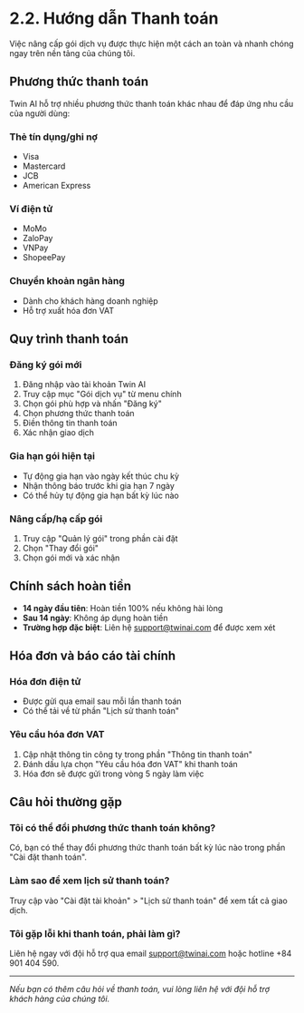 # 2.2. Hướng dẫn Thanh toán

Việc nâng cấp gói dịch vụ được thực hiện một cách an toàn và nhanh chóng ngay trên nền tảng của chúng tôi.

## Phương thức thanh toán

Twin AI hỗ trợ nhiều phương thức thanh toán khác nhau để đáp ứng nhu cầu của người dùng:

### Thẻ tín dụng/ghi nợ
- Visa
- Mastercard
- JCB
- American Express

### Ví điện tử
- MoMo
- ZaloPay
- VNPay
- ShopeePay

### Chuyển khoản ngân hàng
- Dành cho khách hàng doanh nghiệp
- Hỗ trợ xuất hóa đơn VAT

## Quy trình thanh toán

### Đăng ký gói mới
1. Đăng nhập vào tài khoản Twin AI
2. Truy cập mục "Gói dịch vụ" từ menu chính
3. Chọn gói phù hợp và nhấn "Đăng ký"
4. Chọn phương thức thanh toán
5. Điền thông tin thanh toán
6. Xác nhận giao dịch

### Gia hạn gói hiện tại
- Tự động gia hạn vào ngày kết thúc chu kỳ
- Nhận thông báo trước khi gia hạn 7 ngày
- Có thể hủy tự động gia hạn bất kỳ lúc nào

### Nâng cấp/hạ cấp gói
1. Truy cập "Quản lý gói" trong phần cài đặt
2. Chọn "Thay đổi gói"
3. Chọn gói mới và xác nhận

## Chính sách hoàn tiền

- **14 ngày đầu tiên**: Hoàn tiền 100% nếu không hài lòng
- **Sau 14 ngày**: Không áp dụng hoàn tiền
- **Trường hợp đặc biệt**: Liên hệ support@twinai.com để được xem xét

## Hóa đơn và báo cáo tài chính

### Hóa đơn điện tử
- Được gửi qua email sau mỗi lần thanh toán
- Có thể tải về từ phần "Lịch sử thanh toán"

### Yêu cầu hóa đơn VAT
1. Cập nhật thông tin công ty trong phần "Thông tin thanh toán"
2. Đánh dấu lựa chọn "Yêu cầu hóa đơn VAT" khi thanh toán
3. Hóa đơn sẽ được gửi trong vòng 5 ngày làm việc

## Câu hỏi thường gặp

### Tôi có thể đổi phương thức thanh toán không?
Có, bạn có thể thay đổi phương thức thanh toán bất kỳ lúc nào trong phần "Cài đặt thanh toán".

### Làm sao để xem lịch sử thanh toán?
Truy cập vào "Cài đặt tài khoản" > "Lịch sử thanh toán" để xem tất cả giao dịch.

### Tôi gặp lỗi khi thanh toán, phải làm gì?
Liên hệ ngay với đội hỗ trợ qua email support@twinai.com hoặc hotline +84 901 404 590.

---

*Nếu bạn có thêm câu hỏi về thanh toán, vui lòng liên hệ với đội hỗ trợ khách hàng của chúng tôi.*
